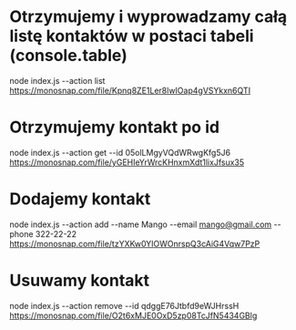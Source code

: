 # Otrzymujemy i wyprowadzamy całą listę kontaktów w postaci tabeli (console.table)

node index.js --action list
https://monosnap.com/file/Kpnq8ZE1Ler8lwIOap4gVSYkxn6QTI

# Otrzymujemy kontakt po id

node index.js --action get --id 05olLMgyVQdWRwgKfg5J6
https://monosnap.com/file/yGEHIeYrWrcKHnxmXdt1lixJfsux35

# Dodajemy kontakt

node index.js --action add --name Mango --email mango@gmail.com --phone 322-22-22
https://monosnap.com/file/tzYXKw0YIOWOnrspQ3cAiG4Vqw7PzP

# Usuwamy kontakt

node index.js --action remove --id qdggE76Jtbfd9eWJHrssH
https://monosnap.com/file/O2t6xMJE0OxD5zp08TcJfN5434GBlg
